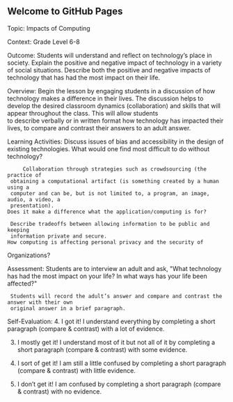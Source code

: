 ## Welcome to GitHub Pages

Topic: Impacts of Computing

Context: Grade Level 6-8

Outcome: Students will understand and reflect on technology’s place in society. Explain the 
                 positive and negative impact of technology in a variety of social situations. Describe 
     both the positive and negative impacts of technology that has had the most impact on their life.

Overview:
	    Begin the lesson by engaging students in a discussion of how technology makes a 
    difference in their lives. The discussion helps to develop the desired classroom 
    dynamics (collaboration) and skills that will appear throughout the class. This will allow students  
    to describe verbally or in written format how technology has impacted their lives, to compare and 
    contrast their answers to an adult answer. 

Learning Activities: 
	     Discuss issues of bias and accessibility in the design of existing technologies. 
	  		What would one find most difficult to do without technology?

	     Collaboration through strategies such as crowdsourcing (the practice of 
     obtaining a computational artifact (is something created by a human using a 
     computer and can be, but is not limited to, a program, an image, audio, a video, a 
     presentation). 
	Does it make a difference what the application/computing is for?

     Describe tradeoffs between allowing information to be public and keeping 
     information private and secure. 
	How computing is affecting personal privacy and the security of 
Organizations?

Assessment:
	     Students are to interview an adult and ask, "What technology has had the most impact on your 
     life? In what ways has your life been affected?" 

     Students will record the adult’s answer and compare and contrast the answer with their own 
     original answer in a brief paragraph.
	
Self-Evaluation:
4. I got it! I understand everything by
 completing a short paragraph (compare & contrast) with a lot of evidence. 

3. I mostly get it! I understand most of it but not all of it by 
	 completing a short paragraph (compare & contrast) with some evidence. 

2. I sort of get it! I am still a little confused by
	 completing a short paragraph (compare & contrast) with little evidence. 

1. I don’t get it! I am confused by
	 completing a short paragraph (compare & contrast) with no evidence. 
